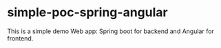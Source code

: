 # simple-poc-spring-angular
This is a simple demo Web app: Spring boot for backend and Angular for frontend.
